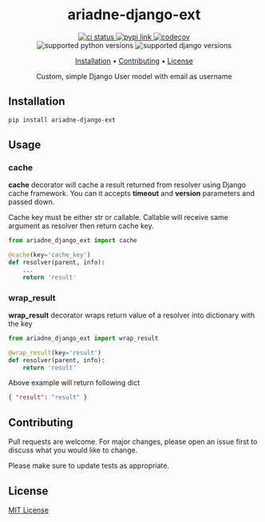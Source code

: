 <h1 align="center">
  ariadne-django-ext
</h1>

<p align="center">
  <a href="https://github.com/dulmandakh/ariadne-django-ext/">
    <img src="https://img.shields.io/github/workflow/status/dulmandakh/ariadne-django-ext/CI?label=Test&logo=github&style=for-the-badge" alt="ci status">
  </a>
  <a href="https://pypi.org/project/ariadne-django-ext/">
    <img src="https://img.shields.io/pypi/v/ariadne-django-ext?style=for-the-badge" alt="pypi link">
  </a>
  <a href="https://codecov.io/github/dulmandakh/ariadne-django-ext">
    <img src="https://img.shields.io/codecov/c/github/dulmandakh/ariadne-django-ext?logo=codecov&style=for-the-badge" alt="codecov">
  </a>
  <br>
  <a>
    <img src="https://img.shields.io/pypi/pyversions/ariadne-django-ext?logo=python&style=for-the-badge" alt="supported python versions">
  </a>
  <a>
    <img src="https://img.shields.io/pypi/djversions/ariadne-django-ext?logo=django&style=for-the-badge" alt="supported django versions">
  </a>
</p>

<p align="center">
  <a href="#installation">Installation</a> •
  <a href="#contributing">Contributing</a> •
  <a href="#license">License</a>
</p>

<p align="center">Custom, simple Django User model with email as username</p>

## Installation

```sh
pip install ariadne-django-ext
```

## Usage

### cache

**cache** decorator will cache a result returned from resolver using Django cache framework. You can it accepts **timeout** and **version** parameters and passed down.

Cache key must be either str or callable. Callable will receive same argument as resolver then return cache key.

```python
from ariadne_django_ext import cache

@cache(key='cache_key')
def resolver(parent, info):
    ...
    return 'result'

```

### wrap_result

**wrap_result** decorator wraps return value of a resolver into dictionary with the key

```python
from ariadne_django_ext import wrap_result

@wrap_result(key='result')
def resolver(parent, info):
    return 'result'

```

Above example will return following dict

```json
{ "result": "result" }
```

## Contributing

Pull requests are welcome. For major changes, please open an issue first to discuss what you would like to change.

Please make sure to update tests as appropriate.

## License

[MIT License](https://choosealicense.com/licenses/mit/)
